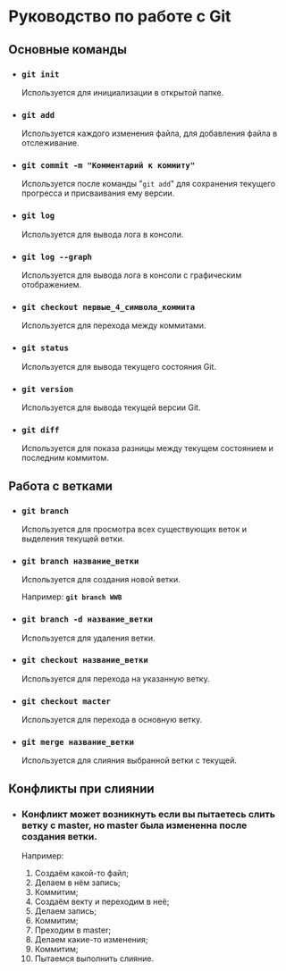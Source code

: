 # Руководство по работе с Git

## Основные команды

* ### **`git init`**

    Используется для инициализации в открытой папке.

* ### **`git add`**

    Используется каждого изменения файла, для добавления файла в отслеживание.

* ### **`git commit -m "Комментарий к коммиту"`**

    Используется после команды "`git add`" для сохранения текущего прогресса и присваивания ему версии.

* ### **`git log`**

    Используется для вывода лога в консоли.

* ### **`git log --graph`**

    Используется для вывода лога в консоли c графическим отображением.

* ### **`git checkout первые_4_символа_коммита`**

    Используется для перехода между коммитами.

* ### **`git status`**

    Используется для вывода текущего состояния Git.

* ### **`git version`**

    Используется для вывода текущей версии Git.

* ### **`git diff`**

    Используется для показа разницы между текущем состоянием и последним коммитом.

## Работа с ветками

* ### **`git branch`**

    Используется для просмотра всех существующих веток и выделения текущей ветки.

* ### **`git branch название_ветки`**

    Используется для создания новой ветки.

    Например: **`git branch WWB`**

* ### **`git branch -d название_ветки`**

    Используется для удаления ветки.

* ### **`git checkout название_ветки`**

    Используется для перехода на указанную ветку.

* ### **`git checkout macter`**

    Используется для перехода в основную ветку.

* ### **`git merge название_ветки`**

    Используется для слияния выбранной ветки с текущей.

## Конфликты при слиянии

* ### Конфликт может возникнуть если вы пытаетесь слить ветку с master, но master была измененна после создания ветки.

    Например: 
    
    1. Создаём какой-то файл;
    2. Делаем в нём запись;
    3. Коммитим;
    4. Создаём векту и переходим в неё;
    5. Делаем запись;
    6. Коммитим;
    7. Преходим в master;
    8. Делаем какие-то изменения;
    9. Коммитим;
    10. Пытаемся выполнить слияние.
